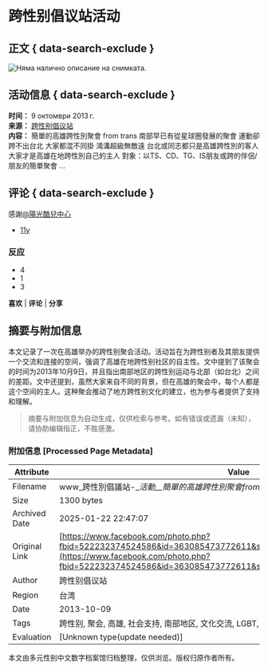 # 跨性别倡议站活动

## 正文 { data-search-exclude }


![Няма налично описание на снимката.](https://scontent-sjc3-1.xx.fbcdn.net/v/t39.30808-6/462228338_8497356790345398_3926192889527574854_n.jpg?_nc_cat=111&ccb=1-7&_nc_sid=0b6b33&_nc_ohc=zJPs9PYFWkIQ7kNvgGj4te0&_nc_zt=23&_nc_ht=scontent-sjc3-1.xx&_nc_gid=AEO51QTTgCOxN4xPJ5lnOMH&oh=00_AYBR9GSnFvkP5dyDvsmD4xCvo1ah6uDpMtkn0Q3m-N0__w&oe=678B83C6)

## 活动信息 { data-search-exclude }

**时间：** 9 октомври 2013 г.  
**来源：** [跨性别倡议站](https://www.facebook.com/tg.activist?__tn__=-UC*F)  
**内容：** 簡單的高雄跨性別聚會 from trans 南部早已有從星球圈發展的聚會 運動卻跨不出台北 大家都混不同掛 鴻溝超級無敵遠 台北或同志都只是高雄跨性別的客人 大家才是高雄在地跨性別自己的主人 對象：以TS、CD、TG、IS朋友或跨的伴侶/朋友的簡單聚會 ...

## 评论 { data-search-exclude }

感謝[@陽光酷兒中心](https://www.facebook.com/sqc.tw?fref=ts)  

- [11y](https://www.facebook.com/photo/?fbid=522232374524586&set=a.396632413751250&comment_id=522232817857875&__tn__=R*F)

### 反应
- 4
- 1
- 3

**喜欢** | **评论** | **分享**
<!-- tcd_original_link https://www.facebook.com/photo.php?fbid=522232374524586&id=363085473772611&set=a.396632413751250&locale=bg_BG -->


## 摘要与附加信息

<!-- tcd_abstract -->
本文记录了一次在高雄举办的跨性别聚会活动。活动旨在为跨性别者及其朋友提供一个交流和连接的空间，强调了高雄在地跨性别社区的自主性。文中提到了该聚会的时间为2013年10月9日，并且指出南部地区的跨性别运动与北部（如台北）之间的差距。文中还提到，虽然大家来自不同的背景，但在高雄的聚会中，每个人都是这个空间的主人。这种聚会推动了地方跨性别文化的建立，也为参与者提供了支持和理解。
<!-- tcd_abstract_end -->

> 摘要与附加信息为自动生成，仅供检索与参考。如有错误或遗漏（未知），请协助编辑指正，不胜感激。

### 附加信息 [Processed Page Metadata]

| Attribute       | Value                                  |
|-----------------|----------------------------------------|
| Filename        | www_跨性別倡議站-__活動__簡單的高雄跨性別聚會from_trans_南部早已有從_.md                             |
| Size            | 1300 bytes                           |
| Archived Date   | 2025-01-22 22:47:07                             |
| Original Link   | [https://www.facebook.com/photo.php?fbid=522232374524586&id=363085473772611&set=a.396632413751250&locale=bg_BG](https://www.facebook.com/photo.php?fbid=522232374524586&id=363085473772611&set=a.396632413751250&locale=bg_BG)                       |
| Author          | 跨性别倡议站                               |
| Region          | 台湾                               |
| Date            | 2013-10-09                                 |
| Tags            | 跨性别, 聚会, 高雄, 社会支持, 南部地区, 文化交流, LGBT, 生活经历, 社区建设, 多元性别                                 |
| Evaluation            | [Unknown type(update needed)]                                 |
<!-- tcd_table_end -->

本文由多元性别中文数字档案馆归档整理，仅供浏览。版权归原作者所有。
